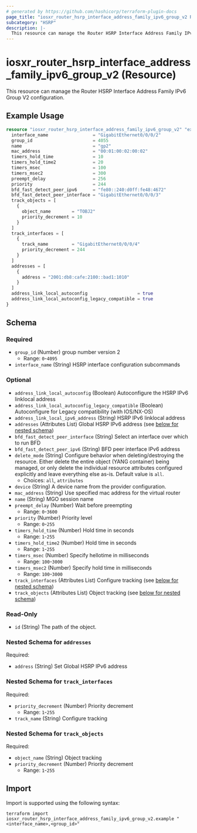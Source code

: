 ```yaml
---
# generated by https://github.com/hashicorp/terraform-plugin-docs
page_title: "iosxr_router_hsrp_interface_address_family_ipv6_group_v2 Resource - terraform-provider-iosxr"
subcategory: "HSRP"
description: |-
  This resource can manage the Router HSRP Interface Address Family IPv6 Group V2 configuration.
---
```


# iosxr_router_hsrp_interface_address_family_ipv6_group_v2 (Resource)

This resource can manage the Router HSRP Interface Address Family IPv6 Group V2 configuration.

## Example Usage

```terraform
resource "iosxr_router_hsrp_interface_address_family_ipv6_group_v2" "example" {
  interface_name                 = "GigabitEthernet0/0/0/2"
  group_id                       = 4055
  name                           = "gp2"
  mac_address                    = "00:01:00:02:00:02"
  timers_hold_time               = 10
  timers_hold_time2              = 20
  timers_msec                    = 100
  timers_msec2                   = 300
  preempt_delay                  = 256
  priority                       = 244
  bfd_fast_detect_peer_ipv6      = "fe80::240:d0ff:fe48:4672"
  bfd_fast_detect_peer_interface = "GigabitEthernet0/0/0/3"
  track_objects = [
    {
      object_name        = "TOBJ2"
      priority_decrement = 10
    }
  ]
  track_interfaces = [
    {
      track_name         = "GigabitEthernet0/0/0/4"
      priority_decrement = 244
    }
  ]
  addresses = [
    {
      address = "2001:db8:cafe:2100::bad1:1010"
    }
  ]
  address_link_local_autoconfig                   = true
  address_link_local_autoconfig_legacy_compatible = true
}
```

<!-- schema generated by tfplugindocs -->
## Schema

### Required

- `group_id` (Number) group number version 2
  - Range: `0`-`4095`
- `interface_name` (String) HSRP interface configuration subcommands

### Optional

- `address_link_local_autoconfig` (Boolean) Autoconfigure the HSRP IPv6 linklocal address
- `address_link_local_autoconfig_legacy_compatible` (Boolean) Autoconfigure for Legacy compatibility (with IOS/NX-OS)
- `address_link_local_ipv6_address` (String) HSRP IPv6 linklocal address
- `addresses` (Attributes List) Global HSRP IPv6 address (see [below for nested schema](#nestedatt--addresses))
- `bfd_fast_detect_peer_interface` (String) Select an interface over which to run BFD
- `bfd_fast_detect_peer_ipv6` (String) BFD peer interface IPv6 address
- `delete_mode` (String) Configure behavior when deleting/destroying the resource. Either delete the entire object (YANG container) being managed, or only delete the individual resource attributes configured explicitly and leave everything else as-is. Default value is `all`.
  - Choices: `all`, `attributes`
- `device` (String) A device name from the provider configuration.
- `mac_address` (String) Use specified mac address for the virtual router
- `name` (String) MGO session name
- `preempt_delay` (Number) Wait before preempting
  - Range: `0`-`3600`
- `priority` (Number) Priority level
  - Range: `0`-`255`
- `timers_hold_time` (Number) Hold time in seconds
  - Range: `1`-`255`
- `timers_hold_time2` (Number) Hold time in seconds
  - Range: `1`-`255`
- `timers_msec` (Number) Specify hellotime in milliseconds
  - Range: `100`-`3000`
- `timers_msec2` (Number) Specify hold time in milliseconds
  - Range: `100`-`3000`
- `track_interfaces` (Attributes List) Configure tracking (see [below for nested schema](#nestedatt--track_interfaces))
- `track_objects` (Attributes List) Object tracking (see [below for nested schema](#nestedatt--track_objects))

### Read-Only

- `id` (String) The path of the object.

<a id="nestedatt--addresses"></a>
### Nested Schema for `addresses`

Required:

- `address` (String) Set Global HSRP IPv6 address


<a id="nestedatt--track_interfaces"></a>
### Nested Schema for `track_interfaces`

Required:

- `priority_decrement` (Number) Priority decrement
  - Range: `1`-`255`
- `track_name` (String) Configure tracking


<a id="nestedatt--track_objects"></a>
### Nested Schema for `track_objects`

Required:

- `object_name` (String) Object tracking
- `priority_decrement` (Number) Priority decrement
  - Range: `1`-`255`

## Import

Import is supported using the following syntax:

```shell
terraform import iosxr_router_hsrp_interface_address_family_ipv6_group_v2.example "<interface_name>,<group_id>"
```
